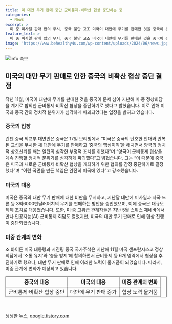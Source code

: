 ```yaml
---
title: 미 대만 무기 판매 중단 군비통제·비확산 협상 중단하는 중
categories:
  - News
excerpt: >
  미 중 미사일 판매 합의 무시, 중국 불만 고조 미국이 대만에 무기를 판매한 것을 중국이 문제 삼아 미중 군비통제·비확산 협상을 중단하기로 했다. 중국 외교부 대변인은 이를 통해 미국의 행동이 양국의 정치적 상호신뢰를 깨는 부정적 조치임을 강조하며, 이로 인해 협상을 중단하는 결정을 내렸다고 전했다. 중국은 미국에게 군비통제 의제에 관한 대화를 유지할 의향이 있으나, 미국이 중국의 핵심이익을 존중하고 필요한 조건을 만족해야 한다고 주장했다. 이로써 미중 간의 군비통제 협상이 격화되는 모습을 보여주고 있다.
feature_text: >
  미 중 미사일 판매 합의 무시, 중국 불만 고조 미국이 대만에 무기를 판매한 것을 중국이 문제 삼아 미중 군비통제·비확산 협상을 중단하기로 했다. 중국 외교부 대변인은 이를 통해 미국의 행동이 양국의 정치적 상호신뢰를 깨는 부정적 조치임을 강조하며, 이로 인해 협상을 중단하는 결정을 내렸다고 전했다. 중국은 미국에게 군비통제 의제에 관한 대화를 유지할 의향이 있으나, 미국이 중국의 핵심이익을 존중하고 필요한 조건을 만족해야 한다고 주장했다. 이로써 미중 간의 군비통제 협상이 격화되는 모습을 보여주고 있다.
image: 'https://www.behealthy4u.com/wp-content/uploads/2024/06/news.jpg'
---
```


<p><img src="https://www.behealthy4u.com/wp-content/uploads/2024/06/news.jpg" alt="info 속보" /></p>

<h2 data-ke-size="size26">미국의 대만 무기 판매로 인한 중국의 비확산 협상 중단 결정</h2>

<p data-ke-size="size16">작년 11월, 미국이 대만에 무기를 판매한 것을 중국이 문제 삼아 지난해 미·중 정상회담을 계기로 합의한 군비통제·비확산 협상을 중단하기로 했다고 밝혔습니다. 이로 인해 미국과 중국 간의 정치적 분위기가 심각하게 파괴되었다는 입장을 밝히고 있습니다.</p>

<h3>중국의 입장</h3>

<p data-ke-size="size16">린젠 중국 외교부 대변인은 중국은 17일 브리핑에서 “미국은 중국의 단호한 반대와 반복된 교섭을 무시한 채 대만에 무기를 판매하고 ‘중국의 핵심이익’을 해치면서 양국의 정치적 상호신뢰를 깨는 일련의 심각한 부정적 조치를 취했다”며 “양국이 군비통제 협상을 계속 진행할 정치적 분위기를 심각하게 파괴했다”고 밝혔습니다. 그는 “이 때문에 중국은 미국과 새로운 군비통제·비확산 협상을 개최하기 위한 협의를 잠정 중단하기로 결정했다”며 “이런 국면을 만든 책임은 완전히 미국에 있다”고 강조했습니다.</p>

<h3>미국의 대응</h3>

<p data-ke-size="size16">미국은 중국의 대만 무기 판매에 대한 비판을 무시하고, 지난달 대만에 미사일과 자폭 드론 등 3억6000만달러어치의 무기를 판매하는 방안을 승인했으며, 이에 중국은 대규모 제제 조치로 대응했습니다. 또한, 미·중 고위급 관계자들은 지난 5월 스위스 제네바에서 만나 인공지능(AI) 군비통제 회담도 열었지만, 미국의 대만 무기 판매로 인해 협상 진행이 중단되었습니다.</p>

<h3>미중 관계의 변화</h3>

<p data-ke-size="size16">조 바이든 미국 대통령과 시진핑 중국 국가주석은 지난해 11월 미국 샌프란시스코 정상회담에서 ‘소통 유지’와 ‘충돌 방지’에 합의하면서 군비통제 등 6개 영역에서 협상을 추진하기로 했으나, 대만 무기 판매로 인해 이러한 노력이 물거품이 되었습니다. 따라서, 미중 관계에 변화가 예상되고 있습니다.</p>

<table style="width: 100%;" border="1">
<tbody>
<tr>
<td style="text-align: center; height: 17px;"><b>중국의 대응</b></td>
<td style="text-align: center; height: 17px;"><b>미국의 대응</b></td>
<td style="text-align: center; height: 17px;"><b>미중 관계의 변화</b></td>
</tr>
<tr>
<td style="text-align: center;">군비통제·비확산 협상 중단</td>
<td style="text-align: center;">대만에 무기 판매 증가</td>
<td style="text-align: center;">협상 노력 물거품</td>
</tr>
</tbody>
</table>

<p data-ke-size="size16">&nbsp;</p>
생생한 뉴스, <a href="https://qoogle.tistory.com" rel="dofollow">qoogle.tistory.com</a>


